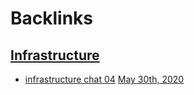 
# Backlinks
## [Infrastructure](<Infrastructure.md>)
- [infrastructure chat 04](<infrastructure chat 04.md>) [May 30th, 2020](<May 30th, 2020.md>)

